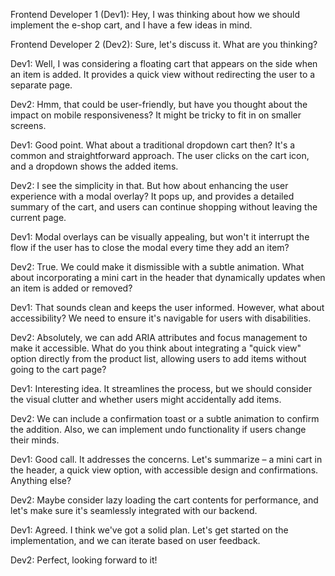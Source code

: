 Frontend Developer 1 (Dev1): Hey, I was thinking about how we should implement the e-shop cart, and I have a few ideas in mind.

Frontend Developer 2 (Dev2): Sure, let's discuss it. What are you thinking?

Dev1: Well, I was considering a floating cart that appears on the side when an item is added. It provides a quick view without redirecting the user to a separate page.

Dev2: Hmm, that could be user-friendly, but have you thought about the impact on mobile responsiveness? It might be tricky to fit in on smaller screens.

Dev1: Good point. What about a traditional dropdown cart then? It's a common and straightforward approach. The user clicks on the cart icon, and a dropdown shows the added items.

Dev2: I see the simplicity in that. But how about enhancing the user experience with a modal overlay? It pops up, and provides a detailed summary of the cart, and users can continue shopping without leaving the current page.

Dev1: Modal overlays can be visually appealing, but won't it interrupt the flow if the user has to close the modal every time they add an item?

Dev2: True. We could make it dismissible with a subtle animation. What about incorporating a mini cart in the header that dynamically updates when an item is added or removed?

Dev1: That sounds clean and keeps the user informed. However, what about accessibility? We need to ensure it's navigable for users with disabilities.

Dev2: Absolutely, we can add ARIA attributes and focus management to make it accessible. What do you think about integrating a "quick view" option directly from the product list, allowing users to add items without going to the cart page?

Dev1: Interesting idea. It streamlines the process, but we should consider the visual clutter and whether users might accidentally add items.

Dev2: We can include a confirmation toast or a subtle animation to confirm the addition. Also, we can implement undo functionality if users change their minds.

Dev1: Good call. It addresses the concerns. Let's summarize – a mini cart in the header, a quick view option, with accessible design and confirmations. Anything else?

Dev2: Maybe consider lazy loading the cart contents for performance, and let's make sure it's seamlessly integrated with our backend.

Dev1: Agreed. I think we've got a solid plan. Let's get started on the implementation, and we can iterate based on user feedback.

Dev2: Perfect, looking forward to it!
